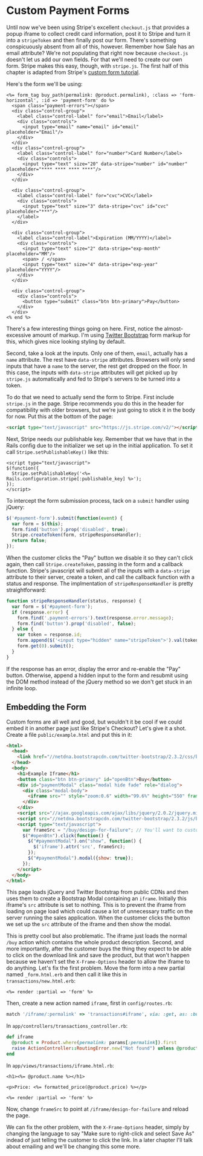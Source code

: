 [custom-form-bootstrap]: http://twitter.github.io/bootstrap
[custom-form-tutorial]: https://stripe.com/docs/tutorials/forms

# Custom Payment Forms

Until now we've been using Stripe's excellent `checkout.js` that provides a popup iframe to collect credit card information, post it to Stripe and turn it into a `stripeToken` and then finally post our form. There's something conspicuously absent from all of this, however. Remember how Sale has an email attribute? We're not populating that right now because `checkout.js` doesn't let us add our own fields. For that we'll need to create our own form. Stripe makes this easy, though, with `stripe.js`. The first half of this chapter is adapted from Stripe's [custom form tutorial][custom-form-tutorial].

Here's the form we'll be using:

```erb
<%= form_tag buy_path(permalink: @product.permalink), :class => 'form-horizontal', :id => 'payment-form' do %>
  <span class="payment-errors"></span>
  <div class="control-group">
    <label class="control-label" for="email">Email</label>
    <div class="controls">
      <input type="email" name="email" id="email" placeholder="Email"/>
    </div>
  </div>
  <div class="control-group">
    <label class="control-label" for="number">Card Number</label>
    <div class="controls">
      <input type="text" size="20" data-stripe="number" id="number" placeholder="**** **** **** ****"/>
    </div>
  </div>

  <div class="control-group">
    <label class="control-label" for="cvc">CVC</label>
    <div class="controls">
      <input type="text" size="3" data-stripe="cvc" id="cvc" placeholder="***"/>
    </label>
  </div>

  <div class="control-group">
    <label class="control-label">Expiration (MM/YYYY)</label>
    <div class="controls">
      <input type="text" size="2" data-stripe="exp-month" placeholder="MM"/>
      <span> / </span>
      <input type="text" size="4" data-stripe="exp-year" placeholder="YYYY"/>
    </div>
  </div>

  <div class="control-group">
    <div class="controls">
      <button type="submit" class="btn btn-primary">Pay</button>
    </div>
  </div>
<% end %>
```

There's a few interesting things going on here. First, notice the almost-excessive amount of markup. I'm using [Twitter Bootstrap][custom-form-bootstrap] form markup for this, which gives nice looking styling by default.

Second, take a look at the inputs. Only one of them, `email`, actually has a `name` attribute. The rest have `data-stripe` attributes. Browsers will only send inputs that have a `name` to the server, the rest get dropped on the floor. In this case, the inputs with `data-stripe` attributes will get picked up by `stripe.js` automatically and fed to Stripe's servers to be turned into a token.

To do that we need to actually send the form to Stripe. First include `stripe.js` in the page. Stripe recommends you do this in the header for compatibility with older browsers, but we're just going to stick it in the body for now. Put this at the bottom of the page:

```html
<script type="text/javascript" src="https://js.stripe.com/v2/"></script>
```

Next, Stripe needs our publishable key. Remember that we have that in the Rails config due to the initializer we set up in the initial application. To set it call `Stripe.setPublishableKey()` like this:

```erb
<script type="text/javascript">
$(function({
  Stripe.setPublishableKey('<%= Rails.configuration.stripe[:publishable_key] %>');
});
</script>
```

To intercept the form submission process, tack on a `submit` handler using jQuery:

```javascript
$('#payment-form').submit(function(event) {
  var form = $(this);
  form.find('button').prop('disabled', true);
  Stripe.createToken(form, stripeResponseHandler);
  return false;
});
```

When the customer clicks the "Pay" button we disable it so they can't click again, then call `Stripe.createToken`, passing in the form and a callback function. Stripe's javascript will submit all of the inputs with a  `data-stripe` attribute to their server, create a token, and call the callback function with a status and response. The implmentation of `stripeResponseHandler` is pretty straightforward:

```javascript
function stripeResponseHandler(status, response) {
  var form = $('#payment-form');
  if (response.error) {
    form.find('.payment-errors').text(response.error.message);
    form.find('button').prop('disabled', false);
  } else {
    var token = response.id;
    form.append($('<input type="hidden" name="stripeToken">').val(token));
    form.get(0).submit();
  }
}
```

If the response has an error, display the error and re-enable the "Pay" button. Otherwise, append a hidden input to the form and resubmit using the DOM method instead of the jQuery method so we don't get stuck in an infinite loop.

## Embedding the Form

Custom forms are all well and good, but wouldn't it be cool if we could embed it in another page just like Stripe's Checkout? Let's give it a shot. Create a file `public/example.html` and put this in it:

```html
<html>
  <head>
    <link href="//netdna.bootstrapcdn.com/twitter-bootstrap/2.3.2/css/bootstrap-combined.min.css" rel="stylesheet">
  </head>
  <body>
    <h1>Example Iframe</h1>
    <button class="btn btn-primary" id="openBtn">Buy</button>
    <div id="paymentModal" class="modal hide fade" role="dialog">
      <div class="modal-body">
        <iframe src="" style="zoom:0.6" width="99.6%" height="550" frameborder="0"></iframe>
      </div>
    </div>
    <script src="//ajax.googleapis.com/ajax/libs/jquery/2.0.2/jquery.min.js"></script>
    <script src="//netdna.bootstrapcdn.com/twitter-bootstrap/2.3.2/js/bootstrap.min.js"></script>
    <script type="text/javascript">
      var frameSrc = "/buy/design-for-failure"; // You'll want to customize this.
      $("#openBtn").click(function() {
        $("#paymentModal").on("show", function() {
          $('iframe').attr('src', frameSrc);
        });
        $("#paymentModal").modal({show: true});
      });
    </script>
  </body>
</html>
```

This page loads jQuery and Twitter Bootstrap from public CDNs and then uses them to create a Bootstrap Modal containing an `iframe`. Initially this iframe's `src` attribute is set to nothing. This is to prevent the iframe from loading on page load which could cause a lot of unnecessary traffic on the server running the sales application. When the customer clicks the button we set up the `src` attribute of the iframe and then show the modal.

This is pretty cool but also problematic. The iframe just loads the normal `/buy` action which contains the whole product description. Second, and more importantly, after the customer buys the thing they expect to be able to click on the download link and save the product, but that won't happen because we haven't set the `X-Frame-Options` header to allow the iframe to do anything. Let's fix the first problem. Move the form into a new partial named `_form.html.erb` and then call it like this in `transactions/new.html.erb`:

```erb
<%= render :partial => 'form' %>
```

Then, create a new action named `iframe`, first in `config/routes.rb`:

```ruby
match '/iframe/:permalink' => 'transactions#iframe', via: :get, as: :buy_iframe
```

In `app/controllers/transactions_controller.rb`:

```ruby
def iframe
  @product = Product.where(permalink: params[:permalink]).first
  raise ActionController::RoutingError.new("Not found") unless @product
end
```

In `app/views/transactions/iframe.html.rb`:

```erb
<h1><%= @product.name %></h1>

<p>Price: <%= formatted_price(@product.price) %></p>

<%= render :partial => 'form' %>
```

Now, change `frameSrc` to point at `/iframe/design-for-failure` and reload the page.

We can fix the other problem, with the `X-Frame-Options` header, simply by changing the language to say "Make sure to right-click and select Save As" indead of just telling the customer to click the link. In a later chapter I'll talk about emailing and we'll be changing this some more.
